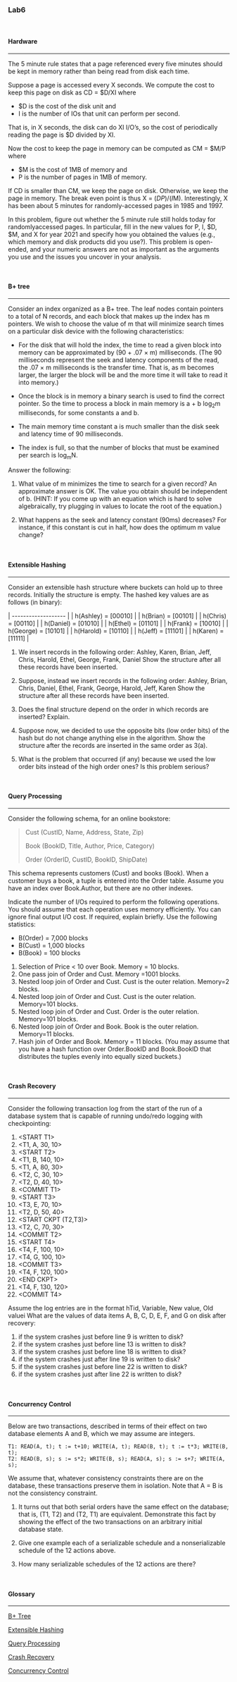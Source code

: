### **Lab6**

<br>

#### **Hardware**

---

The 5 minute rule states that a page referenced every five minutes should be kept in
memory rather than being read from disk each time.

Suppose a page is accessed every X seconds. We compute the cost to keep this page
on disk as CD = $D/XI where

- $D is the cost of the disk unit and
- I is the number of IOs that unit can perform per second.

That is, in X seconds, the disk can do XI I/O’s, so the cost of periodically reading the
page is $D divided by XI.

Now the cost to keep the page in memory can be computed as CM = $M/P where

- $M is the cost of 1MB of memory and
- P is the number of pages in 1MB of memory.

If CD is smaller than CM, we keep the page on disk. Otherwise, we keep the page in
memory. The break even point is thus X = ($DP)/(I$M). Interestingly, X has been about 5 minutes for randomly-accessed pages in 1985 and 1997.

In this problem, figure out whether the 5 minute rule still holds today for randomlyaccessed pages. In particular, fill in the new values for P, I, $D, $M, and X for year
2021 and specify how you obtained the values (e.g., which memory and disk products did
you use?). This problem is open-ended, and your numeric answers are not as important
as the arguments you use and the issues you uncover in your analysis.

<br>

#### **B+ tree**

---

Consider an index organized as a B+ tree. The leaf nodes contain pointers to a total of N
records, and each block that makes up the index has m pointers. We wish to choose the
value of m that will minimize search times on a particular disk device with the following
characteristics:

- For the disk that will hold the index, the time to read a given block into memory can
  be approximated by (90 + .07 × m) milliseconds. (The 90 milliseconds represent the
  seek and latency components of the read, the .07 × m milliseconds is the transfer
  time. That is, as m becomes larger, the larger the block will be and the more time
  it will take to read it into memory.)

- Once the block is in memory a binary search is used to find the correct pointer. So
  the time to process a block in main memory is a + b log<sub>2</sub>m milliseconds, for some
  constants a and b.

- The main memory time constant a is much smaller than the disk seek and latency
  time of 90 milliseconds.

- The index is full, so that the number of blocks that must be examined per search is
  log<sub>m</sub>N.

Answer the following:

1. What value of m minimizes the time to search for a given record? An approximate
   answer is OK. The value you obtain should be independent of b. (HINT: If you come
   up with an equation which is hard to solve algebraically, try plugging in values to
   locate the root of the equation.)

2. What happens as the seek and latency constant (90ms) decreases? For instance, if
   this constant is cut in half, how does the optimum m value change?

<br>

#### **Extensible Hashing**

---

Consider an extensible hash structure where buckets can hold up to three records. Initially the structure is empty. The hashed key values are as follows (in binary):

| ------------------- |
| h(Ashley) = [00010] |
| h(Brian) = [00101] |
| h(Chris) = [00110] |
| h(Daniel) = [01010] |
| h(Ethel) = [01101] |
| h(Frank) = [10010] |
| h(George) = [10101] |
| h(Harold) = [10110] |
| h(Jeff) = [11101] |
| h(Karen) = [11111] |

1. We insert records in the following order: Ashley, Karen, Brian, Jeff, Chris, Harold,
   Ethel, George, Frank, Daniel Show the structure after all these records have been
   inserted.

2. Suppose, instead we insert records in the following order: Ashley, Brian, Chris,
   Daniel, Ethel, Frank, George, Harold, Jeff, Karen Show the structure after all these
   records have been inserted.

3. Does the final structure depend on the order in which records are inserted? Explain.

4. Suppose now, we decided to use the opposite bits (low order bits) of the hash but
   do not change anything else in the algorithm. Show the structure after the records
   are inserted in the same order as 3(a).

5. What is the problem that occurred (if any) because we used the low order bits
   instead of the high order ones? Is this problem serious?

<br>

#### **Query Processing**

---

Consider the following schema, for an online bookstore:

> Cust (CustID, Name, Address, State, Zip)
>
> Book (BookID, Title, Author, Price, Category)
>
> Order (OrderID, CustID, BookID, ShipDate)

This schema represents customers (Cust) and books (Book). When a customer buys a
book, a tuple is entered into the Order table. Assume you have an index over Book.Author,
but there are no other indexes.

Indicate the number of I/Os required to perform the following operations. You should
assume that each operation uses memory efficiently. You can ignore final output I/O
cost. If required, explain briefly. Use the following statistics:

- B(Order) = 7,000 blocks
- B(Cust) = 1,000 blocks
- B(Book) = 100 blocks

1. Selection of Price < 10 over Book. Memory = 10 blocks.
2. One pass join of Order and Cust. Memory =1001 blocks.
3. Nested loop join of Order and Cust. Cust is the outer relation. Memory=2 blocks.
4. Nested loop join of Order and Cust. Cust is the outer relation. Memory=101 blocks.
5. Nested loop join of Order and Cust. Order is the outer relation. Memory=101
   blocks.
6. Nested loop join of Order and Book. Book is the outer relation. Memory=11 blocks.
7. Hash join of Order and Book. Memory = 11 blocks. (You may assume that you have
   a hash function over Order.BookID and Book.BookID that distributes the tuples
   evenly into equally sized buckets.)

<br>

#### **Crash Recovery**

---

Consider the following transaction log from the start of the run of a database system that
is capable of running undo/redo logging with checkpointing:

1. \<START T1\>
2. \<T1, A, 30, 10\>
3. \<START T2\>
4. \<T1, B, 140, 10\>
5. \<T1, A, 80, 30\>
6. \<T2, C, 30, 10\>
7. \<T2, D, 40, 10\>
8. \<COMMIT T1\>
9. \<START T3\>
10. \<T3, E, 70, 10\>
11. \<T2, D, 50, 40\>
12. \<START CKPT (T2,T3)\>
13. \<T2, C, 70, 30\>
14. \<COMMIT T2\>
15. \<START T4\>
16. \<T4, F, 100, 10\>
17. \<T4, G, 100, 10\>
18. \<COMMIT T3\>
19. \<T4, F, 120, 100\>
20. \<END CKPT\>
21. \<T4, F, 130, 120\>
22. \<COMMIT T4\>

Assume the log entries are in the format hTid, Variable, New value, Old valuei
What are the values of data items A, B, C, D, E, F, and G on disk after recovery:

1. if the system crashes just before line 9 is written to disk?
2. if the system crashes just before line 13 is written to disk?
3. if the system crashes just before line 18 is written to disk?
4. if the system crashes just after line 19 is written to disk?
5. if the system crashes just before line 22 is written to disk?
6. if the system crashes just after line 22 is written to disk?

<br>

#### **Concurrency Control**

---

Below are two transactions, described in terms of their effect on two database elements
A and B, which we may assume are integers.

```
T1: READ(A, t); t := t+10; WRITE(A, t); READ(B, t); t := t*3; WRITE(B, t);
T2: READ(B, s); s := s*2; WRITE(B, s); READ(A, s); s := s+7; WRITE(A, s);
```

We assume that, whatever consistency constraints there are on the database, these transactions preserve them in isolation. Note that A = B is not the consistency constraint.

1. It turns out that both serial orders have the same effect on the database; that is,
   (T1, T2) and (T2, T1) are equivalent. Demonstrate this fact by showing the effect
   of the two transactions on an arbitrary initial database state.

2. Give one example each of a serializable schedule and a nonserializable schedule of
   the 12 actions above.

3. How many serializable schedules of the 12 actions are there?

<br>

#### **Glossary**

---

[B+ Tree](https://velog.io/@chunjakim/B-Tree)

[Extensible Hashing](https://velog.io/@chunjakim/Extensible-Hashing)

[Query Processing](https://velog.io/@chunjakim/Query-Processing)

[Crash Recovery](https://velog.io/@chunjakim/Crash-Recovery)

[Concurrency Control](https://velog.io/@chunjakim/Concurrency-Control)
